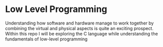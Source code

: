 # Low Level Programming

Understanding how software and hardware manage to work together by combining the virtual and physical aspects is quite an exciting prospect. Within this repo I will be exploring the C language while understanding the fundamentals of low-level programming
